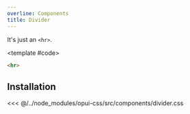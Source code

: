 ```yaml
---
overline: Components
title: Divider
---
```


<script setup>
import Example from "../../.vitepress/theme/app/components/Example.vue"
</script>

It's just an `<hr>`.

<Example>
	<template #example>
	This text is placed over
	<hr>
	This text is placed under
</template>

<template #code>

<!-- prettier-ignore -->
```html
<hr>
```

  </template>
</Example>

## Installation

<<< @/../node_modules/opui-css/src/components/divider.css
